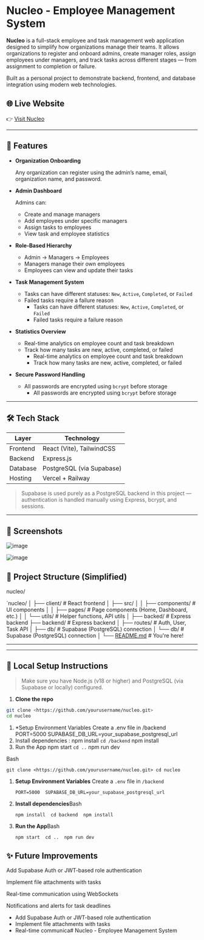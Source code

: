 # Nucleo - Employee Management System

**Nucleo** is a full-stack employee and task management web application designed to simplify how organizations manage their teams. It allows organizations to register and onboard admins, create manager roles, assign employees under managers, and track tasks across different stages — from assignment to completion or failure.

Built as a personal project to demonstrate backend, frontend, and database integration using modern web technologies.

## 🌐 Live Website

👉 [Visit Nucleo](https://nucleoorg.vercel.app/)

---

## 🚀 Features

- **Organization Onboarding**
    
    Any organization can register using the admin’s name, email, organization name, and password.
    
- **Admin Dashboard**
    
    Admins can:
    
    - Create and manage managers
    - Add employees under specific managers
    - Assign tasks to employees
    - View task and employee statistics
- **Role-Based Hierarchy**
    - Admin → Managers → Employees
    - Managers manage their own employees
    - Employees can view and update their tasks
- **Task Management System**
    - Tasks can have different statuses: `New`, `Active`, `Completed`, or `Failed`
    - Failed tasks require a failure reason
        - Tasks can have different statuses: `New`, `Active`, `Completed`, or `Failed`
        - Failed tasks require a failure reason
- **Statistics Overview**
    - Real-time analytics on employee count and task breakdown
    - Track how many tasks are new, active, completed, or failed
        - Real-time analytics on employee count and task breakdown
        - Track how many tasks are new, active, completed, or failed
- **Secure Password Handling**
    - All passwords are encrypted using `bcrypt` before storage
        - All passwords are encrypted using `bcrypt` before storage

---

## 🛠️ Tech Stack

| Layer | Technology |
| --- | --- |
| Frontend | React (Vite), TailwindCSS |
| Backend | Express.js |
| Database | PostgreSQL (via Supabase) |
| Hosting | Vercel + Railway |


> Supabase is used purely as a PostgreSQL backend in this project — authentication is handled manually using Express, bcrypt, and sessions.
> 

---

## 📸 Screenshots

![image](https://github.com/user-attachments/assets/b210955d-1639-4fcb-90f5-10e3bb3a6505)

![image](https://github.com/user-attachments/assets/0c03ba3a-b0c6-4f7f-98d3-ba5bdecabc24)


## 📁 Project Structure (Simplified)

nucleo/

`nucleo/
│
├── client/ # React frontend
│ ├── src/
│ │ ├── components/ # UI components
│ │ ├── pages/ # Page components (Home, Dashboard, etc.)
│ │ └── utils/ # Helper functions, API utils
│
├── backed/ # Express backend
├── backend/ # Express backend
│ ├── routes/ # Auth, User, Task API
│ ├── db/ # Supabase (PostgreSQL) connection
│ └── db/ # Supabase (PostgreSQL) connection
│
└── [README.md](http://readme.md/) # You're here!

---

---

## 🧪 Local Setup Instructions

> Make sure you have Node.js (v18 or higher) and PostgreSQL (via Supabase or locally) configured.
> 

> 
> 
1. **Clone the repo**

```bash
git clone <https://github.com/yourusername/nucleo.git>
cd nucleo

```

1. *Setup Environment Variables
Create a .env file in /backend
PORT=5000
SUPABASE_DB_URL=your_supabase_postgresql_url
2. Install dependencies :
npm install
`cd /backend`
npm install
3. Run the App
npm start
`cd ..`
npm run dev

Bash

`git clone <https://github.com/yourusername/nucleo.git> cd nucleo`

1. **Setup Environment Variables**
Create a `.env` file in `/backend`
    
    `PORT=5000  SUPABASE_DB_URL=your_supabase_postgresql_url`
    
2. **Install dependencies**Bash
    
    `npm install  cd backend  npm install`
    
3. **Run the App**Bash
    
    `npm start  cd ..  npm run dev`
    

## ✨ Future Improvements

Add Supabase Auth or JWT-based role authentication

Implement file attachments with tasks

Real-time communication using WebSockets

Notifications and alerts for task deadlines

- Add Supabase Auth or JWT-based role authentication
- Implement file attachments with tasks
- Real-time communica# Nucleo - Employee Management System
